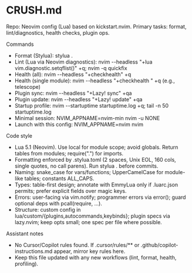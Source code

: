 # CRUSH.md

Repo: Neovim config (Lua) based on kickstart.nvim. Primary tasks: format, lint/diagnostics, health checks, plugin ops.

Commands
- Format (Stylua): stylua .
- Lint (Lua via Neovim diagnostics): nvim --headless "+lua vim.diagnostic.setqflist()" +q; nvim -q quickfix
- Health (all): nvim --headless "+checkhealth" +q
- Health (single module): nvim --headless "+checkhealth <module>" +q (e.g., telescope)
- Plugin sync: nvim --headless "+Lazy! sync" +qa
- Plugin update: nvim --headless "+Lazy! update" +qa
- Startup profile: nvim --startuptime startuptime.log +q; tail -n 50 startuptime.log
- Minimal session: NVIM_APPNAME=nvim-min nvim -u NONE
- Launch with this config: NVIM_APPNAME=nvim nvim

Code style
- Lua 5.1 (Neovim). Use local for module scope; avoid globals. Return tables from modules; require("<ns>.<mod>") for imports.
- Formatting enforced by .stylua.toml (2 spaces, Unix EOL, 160 cols, single quotes, no call parens). Run stylua . before commits.
- Naming: snake_case for vars/functions; UpperCamelCase for module-like tables; constants ALL_CAPS.
- Types: table-first design; annotate with EmmyLua only if .luarc.json permits; prefer explicit fields over magic keys.
- Errors: user-facing via vim.notify; programmer errors via error(); guard optional deps with pcall(require, ...).
- Structure: custom config in lua/custom/{plugins,autocommands,keybinds}; plugin specs via lazy.nvim; keep opts small; one spec per file where possible.

Assistant notes
- No Cursor/Copilot rules found. If .cursor/rules/** or .github/copilot-instructions.md appear, mirror key rules here.
- Keep this file updated with any new workflows (lint, format, health, profiling).

